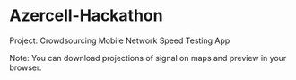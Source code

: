 # Azercell-Hackathon

Project: Crowdsourcing Mobile Network Speed Testing App

Note: You can download projections of signal on maps and preview in your browser.
